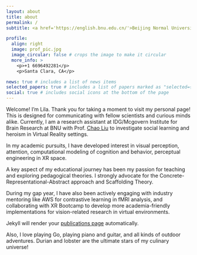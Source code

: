 ```yaml
---
layout: about
title: about
permalink: /
subtitle: <a href='https://english.bnu.edu.cn/'>Beijing Normal University</a>. Psychology Major. Vision Scientist. Teacher. Go Chess Player. Doll Designer.

profile:
  align: right
  image: prof_pic.jpg
  image_circular: false # crops the image to make it circular
  more_info: >
    <p>+1 6696492281</p>
    <p>Santa Clara, CA</p>

news: true # includes a list of news items
selected_papers: true # includes a list of papers marked as "selected={true}"
social: true # includes social icons at the bottom of the page
---
```


Welcome! I’m Lila. Thank you for taking a moment to visit my personal page! This is designed for communicating with fellow scientists and curious minds alike. Currently, I am a research assistant at IDG/Mcgovern Institute for Brain Research at BNU with Prof. [Chao Liu](https://liuchaolab.bnu.edu.cn/) to investigate social learning and heroism in Virtual Reality settings.

In my academic pursuits, I have developed interest in visual perception, attention, computational modeling of cognition and behavior, perceptual engineering in XR space. 

A key aspect of my educational journey has been my passion for teaching and exploring pedagogical theories. I strongly advocate for the Concrete-Representational-Abstract approach and Scaffolding Theory.

During my gap year, I have also been actively engaging with industry mentoring like AWS for contrastive learning in fMRI analysis, and collaborating with XR Bootcamp to develop more academia-friendly implementations for vision-related research in virtual environments.

Jekyll will render your [publications page](/al-folio/publications/) automatically.

Also, I love playing Go, playing piano and guitar, and all kinds of outdoor adventures. Durian and lobster are the ultimate stars of my culinary universe!
